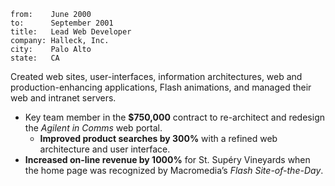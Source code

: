 ~~~
from:    June 2000
to:      September 2001
title:   Lead Web Developer
company: Halleck, Inc.
city:    Palo Alto
state:   CA
~~~

Created web sites, user-interfaces, information architectures, web and
production-enhancing applications, Flash animations, and managed their web and
intranet servers.

- Key team member in the **$750,000** contract to re-architect and redesign the
  *Agilent in Comms* web portal.
  - **Improved product searches by 300%** with a refined web architecture and
    user interface.
- **Increased on-line revenue by 1000%** for St. Supéry Vineyards when the home
  page was recognized by Macromedia’s *Flash Site-of-the-Day*.

